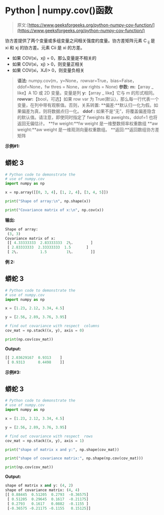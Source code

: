 # Python | numpy.cov()函数

> 原文:[https://www.geeksforgeeks.org/python-numpy-cov-function/](https://www.geeksforgeeks.org/python-numpy-cov-function/)

协方差提供了两个变量或多组变量之间相关强度的度量。协方差矩阵元素 C <sub>ij</sub> 是 xi 和 xj 的协方差。元素 Cii 是 xi 的方差。

*   如果 COV(xi，xj) = 0，那么变量是不相关的
*   如果 COV(xi，xj) > 0，则变量正相关
*   如果 COV(xi，XJ)> 0，则变量负相关

> **语法:** numpy.cov(m，y=None，rowvar=True，bias=False，ddof=None，fw thres = None，aw rights = None)
> **参数:**
> **m:**【array _ like】A 1D 或 2D 变量。变量是列
> **y:**【array _ like】它与 m 的形式相同。
> **rowvar:**【bool，可选】如果 row var 为 True(默认)，那么每一行代表一个变量，在列中带有观察值。否则，关系转置:
> **偏差:**默认归一化为假。如果偏差为真，则将数据点归一化。
> **ddof :** 如果不是“无”，将覆盖偏差隐含的默认值。请注意，即使同时指定了 fweights 和 aweights，ddof=1 也将返回无偏估计。
> **fw weight:**fw weight 是一维整数频率权重数组
> **aw weight:**aw weight 是一维观测向量权重数组。
> **返回:**返回数组协方差矩阵

**示例#1:**

## 蟒蛇 3

```py
# Python code to demonstrate the
# use of numpy.cov
import numpy as np

x = np.array([[0, 3, 4], [1, 2, 4], [3, 4, 5]])

print("Shape of array:\n", np.shape(x))

print("Covariance matrix of x:\n", np.cov(x))
```

**输出:**

```py
Shape of array:
 (3, 3)
Covariance matrix of x:
 [[ 4.33333333  2.83333333  2\.        ]
 [ 2.83333333  2.33333333  1.5       ]
 [ 2\.          1.5         1\.        ]]
```

**例 2:**

## 蟒蛇 3

```py
# Python code to demonstrate the
# use of numpy.cov
import numpy as np

x = [1.23, 2.12, 3.34, 4.5]

y = [2.56, 2.89, 3.76, 3.95]

# find out covariance with respect  columns
cov_mat = np.stack((x, y), axis = 0)

print(np.cov(cov_mat))
```

**Output:** 

```py
[[ 2.03629167  0.9313    ]
 [ 0.9313      0.4498    ]]
```

**示例#3:**

## 蟒蛇 3

```py
# Python code to demonstrate the
# use of numpy.cov
import numpy as np

x = [1.23, 2.12, 3.34, 4.5]

y = [2.56, 2.89, 3.76, 3.95]

# find out covariance with respect  rows
cov_mat = np.stack((x, y), axis = 1)

print("shape of matrix x and y:", np.shape(cov_mat))

print("shape of covariance matrix:", np.shape(np.cov(cov_mat)))

print(np.cov(cov_mat))
```

**Output:** 

```py
shape of matrix x and y: (4, 2)
shape of covariance matrix: (4, 4)
[[ 0.88445  0.51205  0.2793  -0.36575]
 [ 0.51205  0.29645  0.1617  -0.21175]
 [ 0.2793   0.1617   0.0882  -0.1155 ]
 [-0.36575 -0.21175 -0.1155   0.15125]]
```